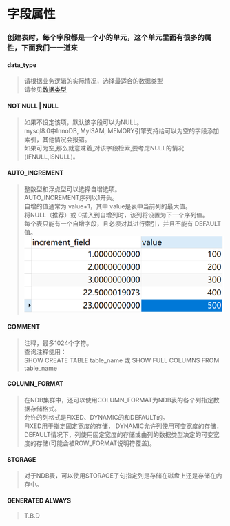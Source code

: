 # 字段属性

### 创建表时，每个字段都是一个小的单元，这个单元里面有很多的属性，下面我们一一道来


#### data_type
> 请根据业务逻辑的实际情况，选择最适合的数据类型  
> 请参见[数据类型](https://github.com/VVFIIT/mysql-tutorial/blob/master/Lession2/2.2-数据类型.md#数据类型-1)

#### NOT NULL | NULL
> 如果不设定该项，默认该字段可以为NULL。  
> mysql8.0中InnoDB, MyISAM,  MEMORY引擎支持给可以为空的字段添加索引，其他情况会报错。  
> 如果可为空,那么就意味着,对该字段检索,要考虑NULL的情况(IFNULL,ISNULL)。

#### AUTO_INCREMENT
> 整数型和浮点型可以选择自增选项。  
> AUTO_INCREMENT序列以1开头。  
> 自增的值通常为 value+1，其中 value是表中当前列的最大值。  
> 将NULL（推荐）或 0插入到自增列时，该列将设置为下一个序列值。  
> 每个表只能有一个自增字段，且必须对其进行索引，并且不能有 DEFAULT值。  
> ![浮点型自增演示][img_float_increment]  

[img_float_increment]:https://github.com/VVFIIT/mysql-tutorial/blob/master/Z/image/Lession2/2.3-1.png

#### COMMENT
> 注释，最多1024个字符。  
> 查询注释使用：  
> SHOW CREATE TABLE table_name  或  SHOW FULL COLUMNS FROM table_name

#### COLUMN_FORMAT
> 在NDB集群中，还可以使用COLUMN_FORMAT为NDB表的各个列指定数据存储格式。  
> 允许的列格式是FIXED、DYNAMIC的和DEFAULT的。  
> FIXED用于指定固定宽度的存储，
> DYNAMIC允许列使用可变宽度的存储，  
> DEFAULT情况下，列使用固定宽度的存储或由列的数据类型决定的可变宽度的存储(可能会被ROW_FORMAT说明符覆盖)。

#### STORAGE
> 对于NDB表，可以使用STORAGE子句指定列是存储在磁盘上还是存储在内存中。  


#### GENERATED ALWAYS
> T.B.D

